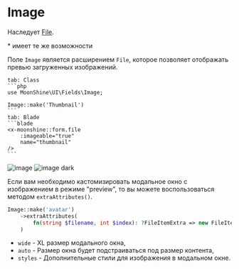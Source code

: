 # Image

Наследует [File](/docs/{{version}}/fields/file).

\* имеет те же возможности

Поле `Image` является расширением `File`, которое позволяет отображать превью загруженных изображений.

~~~tabs
tab: Class
```php
use MoonShine\UI\Fields\Image;

Image::make('Thumbnail')
```
tab: Blade
```blade
<x-moonshine::form.file
    :imageable="true"
    name="thumbnail"
/>
```
~~~

![image](https://raw.githubusercontent.com/moonshine-software/doc/3.x/resources/screenshots/image.png#light)
![image dark](https://raw.githubusercontent.com/moonshine-software/doc/3.x/resources/screenshots/image_dark.png#dark)

Если вам необходимо кастомизировать модальное окно с изображением в режиме "preview", то вы можете воспользоваться методом `extraAttributes()`.

```php
Image::make('avatar')
    ->extraAttributes(
        fn(string $filename, int $index): ?FileItemExtra => new FileItemExtra(wide: false, auto: true, styles: 'width: 250px;')
    )
```

- `wide` - XL размер модального окна,
- `auto` - Размер окна будет подстраиваться под размер контента,
- `styles` - Дополнительные стили для изображения в модальном окне.
